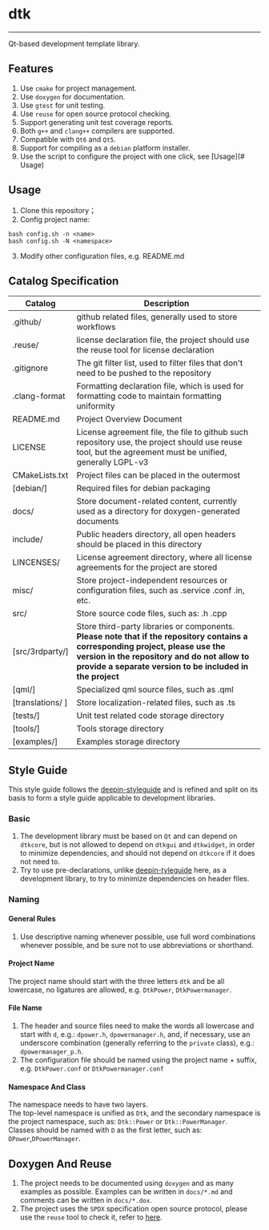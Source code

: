 # dtk
------------
Qt-based development template library.

## Features
1. Use `cmake` for project management.
2. Use `doxygen` for documentation.
3. Use `gtest` for unit testing.
4. Use `reuse` for open source protocol checking.
5. Support generating unit test coverage reports.
6. Both `g++` and `clang++` compilers are supported.
7. Compatible with `Qt6` and `Qt5`.
8. Support for compiling as a `debian` platform installer.
9. Use the script to configure the project with one click, see [Usage](# Usage)

## Usage
1. Clone this repository；
2. Config project name:
```shell
bash config.sh -n <name>
bash config.sh -N <namespace>
```
3. Modify other configuration files, e.g. README.md

## Catalog Specification
 **Catalog**           | **Description**
------------------|---------------------------------------------------------
 .github/         | github related files, generally used to store workflows
 .reuse/          | license declaration file, the project should use the reuse tool for license declaration
 .gitignore       | The git filter list, used to filter files that don't need to be pushed to the repository
 .clang-format    | Formatting declaration file, which is used for formatting code to maintain formatting uniformity
 README.md        | Project Overview Document
 LICENSE          | License agreement file, the file to github such repository use, the project should use reuse tool, but the agreement must be unified, generally LGPL-v3
 CMakeLists.txt   | Project files can be placed in the outermost
 [debian/]        | Required files for debian packaging
 docs/            | Store document-related content, currently used as a directory for doxygen-generated documents
 include/         | Public headers directory, all open headers should be placed in this directory
 LINCENSES/       | License agreement directory, where all license agreements for the project are stored
 misc/            | Store project-independent resources or configuration files, such as .service .conf .in, etc.
 src/             | Store source code files, such as: .h .cpp
 [src/3rdparty/]  | Store third-party libraries or components. **Please note that if the repository contains a corresponding project, please use the version in the repository and do not allow to provide a separate version to be included in the project**
 [qml/]           | Specialized qml source files, such as .qml
 [translations/ ] | Store localization-related files, such as .ts
 [tests/]         | Unit test related code storage directory
 [tools/]         | Tools storage directory
 [examples/]      | Examples storage directory

## Style Guide
This style guide follows the [deepin-styleguide](https://github.com/linuxdeepin/deepin-styleguide/releases) and is refined and split on its basis to form a style guide applicable to development libraries.

### Basic
1. The development library must be based on `Qt` and can depend on `dtkcore`, but is not allowed to depend on `dtkgui` and `dtkwidget`, in order to minimize dependencies, and should not depend on `dtkcore` if it does not need to.
2. Try to use pre-declarations, unlike [deepin-tyleguide](https://github.com/linuxdeepin/deepin-styleguide/releases) here, as a development library, to try to minimize dependencies on header files.

### Naming

#### General Rules
1. Use descriptive naming whenever possible, use full word combinations whenever possible, and be sure not to use abbreviations or shorthand.

#### Project Name
The project name should start with the three letters `dtk` and be all lowercase, no ligatures are allowed, e.g. `DtkPower`, `DtkPowermanager`.

#### File Name
1. The header and source files need to make the words all lowercase and start with `d`, e.g.: `dpower.h`, `dpowermanager.h`, and, if necessary, use an underscore combination (generally referring to the `private` class), e.g.: `dpowermanager_p.h`.
2. The configuration file should be named using the project name + suffix, e.g. `DtkPower.conf` or `DtkPowermanager.conf`
#### Namespace And Class
The namespace needs to have two layers.<br>
The top-level namespace is unified as `Dtk`, and the secondary namespace is the project namespace, such as: `Dtk::Power` or `Dtk::PowerManager`.<br>
Classes should be named with `D` as the first letter, such as: `DPower`,`DPowerManager`.

## Doxygen And Reuse
1. The project needs to be documented using `doxygen` and as many examples as possible. Examples can be written in `docs/*.md` and comments can be written in `docs/*.dox`.
2. The project uses the `SPDX` specification open source protocol, please use the `reuse` tool to check it, refer to [here](https://spdx.org/licenses/).
